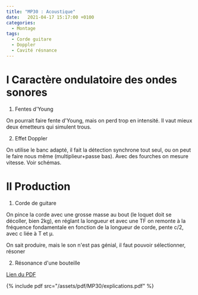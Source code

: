 ```yaml
---
title: "MP30 : Acoustique"
date:   2021-04-17 15:17:00 +0100
categories:
  - Montage
tags:
  - Corde guitare
  - Doppler
  - Cavité résnance
---
```


# I Caractère ondulatoire des ondes sonores
1) Fentes d'Young

On pourrait faire fente d'Young, mais on perd trop en intensité. Il vaut mieux deux émetteurs qui simulent trous.

2) Effet Doppler

On utilise le banc adapté, il fait la détection synchrone tout seul, ou on peut le faire nous même (multiplieur+passe bas). Avec des fourches on mesure vitesse. Voir schémas.

# II Production
1) Corde de guitare

On pince la corde avec une grosse masse au bout (le loquet doit se décoller, bien 2kg), en réglant la longueur et avec une TF on remonte à la fréquence fondamentale en fonction de la longueur de corde, pente c/2, avec c liée à T et &mu;.

On sait produire, mais le son n'est pas génial, il faut pouvoir sélectionner, résoner

2) Résonance d'une bouteille

[Lien du PDF](/assets/pdf/MP30/explications.pdf)

{% include pdf src="/assets/pdf/MP30/explications.pdf" %}
